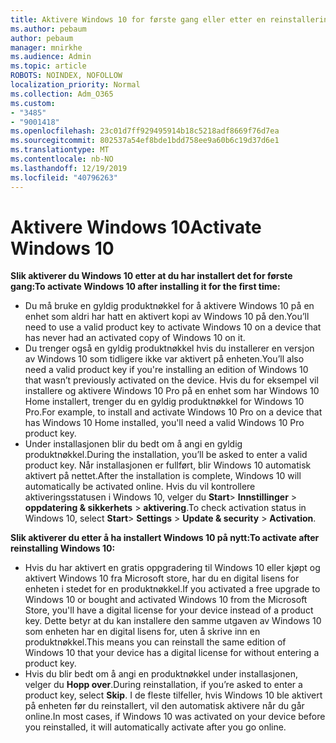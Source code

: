 ```yaml
---
title: Aktivere Windows 10 for første gang eller etter en reinstallering
ms.author: pebaum
author: pebaum
manager: mnirkhe
ms.audience: Admin
ms.topic: article
ROBOTS: NOINDEX, NOFOLLOW
localization_priority: Normal
ms.collection: Adm_O365
ms.custom:
- "3485"
- "9001418"
ms.openlocfilehash: 23c01d7ff929495914b18c5218adf8669f76d7ea
ms.sourcegitcommit: 802537a54ef8bde1bdd758ee9a60b6c19d37d6e1
ms.translationtype: MT
ms.contentlocale: nb-NO
ms.lasthandoff: 12/19/2019
ms.locfileid: "40796263"
---
```

# <a name="activate-windows-10"></a><span data-ttu-id="56aeb-102">Aktivere Windows 10</span><span class="sxs-lookup"><span data-stu-id="56aeb-102">Activate Windows 10</span></span>

<span data-ttu-id="56aeb-103">**Slik aktiverer du Windows 10 etter at du har installert det for første gang:**</span><span class="sxs-lookup"><span data-stu-id="56aeb-103">**To activate Windows 10 after installing it for the first time:**</span></span>

- <span data-ttu-id="56aeb-104">Du må bruke en gyldig produktnøkkel for å aktivere Windows 10 på en enhet som aldri har hatt en aktivert kopi av Windows 10 på den.</span><span class="sxs-lookup"><span data-stu-id="56aeb-104">You’ll need to use a valid product key to activate Windows 10 on a device that has never had an activated copy of Windows 10 on it.</span></span>
- <span data-ttu-id="56aeb-105">Du trenger også en gyldig produktnøkkel hvis du installerer en versjon av Windows 10 som tidligere ikke var aktivert på enheten.</span><span class="sxs-lookup"><span data-stu-id="56aeb-105">You’ll also need a valid product key if you're installing an edition of Windows 10 that wasn’t previously activated on the device.</span></span> <span data-ttu-id="56aeb-106">Hvis du for eksempel vil installere og aktivere Windows 10 Pro på en enhet som har Windows 10 Home installert, trenger du en gyldig produktnøkkel for Windows 10 Pro.</span><span class="sxs-lookup"><span data-stu-id="56aeb-106">For example, to install and activate Windows 10 Pro on a device that has Windows 10 Home installed, you'll need a valid Windows 10 Pro product key.</span></span>
- <span data-ttu-id="56aeb-107">Under installasjonen blir du bedt om å angi en gyldig produktnøkkel.</span><span class="sxs-lookup"><span data-stu-id="56aeb-107">During the installation, you’ll be asked to enter a valid product key.</span></span> <span data-ttu-id="56aeb-108">Når installasjonen er fullført, blir Windows 10 automatisk aktivert på nettet.</span><span class="sxs-lookup"><span data-stu-id="56aeb-108">After the installation is complete, Windows 10 will automatically be activated online.</span></span> <span data-ttu-id="56aeb-109">Hvis du vil kontrollere aktiveringsstatusen i Windows 10, velger du **Start**> **Innstillinger** > **oppdatering & sikkerhets** > **aktivering**.</span><span class="sxs-lookup"><span data-stu-id="56aeb-109">To check activation status in Windows 10, select **Start**> **Settings** > **Update & security** > **Activation**.</span></span>

<span data-ttu-id="56aeb-110">**Slik aktiverer du etter å ha installert Windows 10 på nytt:**</span><span class="sxs-lookup"><span data-stu-id="56aeb-110">**To activate after reinstalling Windows 10:**</span></span>

- <span data-ttu-id="56aeb-111">Hvis du har aktivert en gratis oppgradering til Windows 10 eller kjøpt og aktivert Windows 10 fra Microsoft store, har du en digital lisens for enheten i stedet for en produktnøkkel.</span><span class="sxs-lookup"><span data-stu-id="56aeb-111">If you activated a free upgrade to Windows 10 or bought and activated Windows 10 from the Microsoft Store, you'll have a digital license for your device instead of a product key.</span></span> <span data-ttu-id="56aeb-112">Dette betyr at du kan installere den samme utgaven av Windows 10 som enheten har en digital lisens for, uten å skrive inn en produktnøkkel.</span><span class="sxs-lookup"><span data-stu-id="56aeb-112">This means you can reinstall the same edition of Windows 10 that your device has a digital license for without entering a product key.</span></span>
- <span data-ttu-id="56aeb-113">Hvis du blir bedt om å angi en produktnøkkel under installasjonen, velger du **Hopp over**.</span><span class="sxs-lookup"><span data-stu-id="56aeb-113">During reinstallation, if you’re asked to enter a product key, select **Skip**.</span></span> <span data-ttu-id="56aeb-114">I de fleste tilfeller, hvis Windows 10 ble aktivert på enheten før du reinstallert, vil den automatisk aktivere når du går online.</span><span class="sxs-lookup"><span data-stu-id="56aeb-114">In most cases, if Windows 10 was activated on your device before you reinstalled, it will automatically activate after you go online.</span></span>
